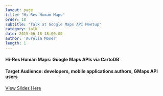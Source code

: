 ```yaml
---
layout: page
title: "Hi-Res Human Maps"
order: 18
subtitle: "Talk at Google Maps API Meetup"
category: talk
date: 2015-06-18 18:00:00
author: 'Aurelia Moser'
length: 1
---
```


#### Hi-Res Human Maps: Google Maps APIs via CartoDB

#### Target Audience: developers, mobile applications authors, GMaps API users

[View Slides Here](https://docs.google.com/presentation/d/118EqQ48JykgZs8Mt7mP-QLvaXOiivFrMRpyoTmAO4ZE/edit?usp=sharing)
